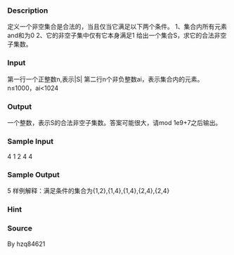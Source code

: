 
### Description
定义一个非空集合是合法的，当且仅当它满足以下两个条件。
1、集合内所有元素and和为0
2、它的非空子集中仅有它本身满足1
给出一个集合S，求它的合法非空子集数。

### Input
第一行一个正整数n,表示|S|
第二行n个非负整数ai，表示集合内的元素。
n≤1000，ai<1024

### Output
一个整数，表示S的合法非空子集数。答案可能很大，请mod 1e9+7之后输出。

### Sample Input
4
1 2 4 4
### Sample Output
5
样例解释：满足条件的集合为{1,2},{1,4},{1,4},{2,4},{2,4}

### Hint

### Source
By hzq84621